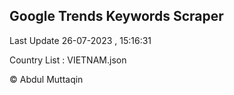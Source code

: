 

## Google Trends Keywords Scraper 
 
Last Update 26-07-2023 , 15:16:31

Country List :
VIETNAM.json



© Abdul Muttaqin 

